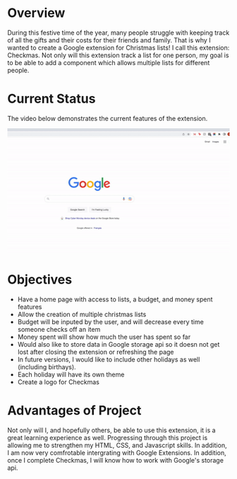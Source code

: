 # Overview 
During this festive time of the year, many people struggle with keeping track of all the gifts and their costs for their friends and family.
That is why I wanted to create a Google extension for Christmas lists! I call this extension: Checkmas.
Not only will this extension track a list for one person, my goal is to be able to add a component which allows multiple lists for different people.

# Current Status 

The video below demonstrates the current features of the extension. 

<p align="center">
<img src="checkmas.gif" width="800">
</p>

# Objectives 
- Have a home page with access to lists, a budget, and money spent features 
- Allow the creation of multiple christmas lists 
- Budget will be inputed by the user, and will decrease every time someone checks off an item
- Money spent will show how much the user has spent so far
- Would also like to store data in Google storage api so it doesn not get lost after closing the extension or refreshing the page 
- In future versions, I would like to include other holidays as well (including birthays).
- Each holiday will have its own theme 
- Create a logo for Checkmas

# Advantages of Project 
Not only will I, and hopefully others, be able to use this extension, it is a great learning experience as well. Progressing through this project is allowing
me to strengthen my HTML, CSS, and Javascript skills. In addition, I am now very comfrotable intergrating with Google Extensions. In addition, once I complete Checkmas, I will know how to work with Google's storage api.
